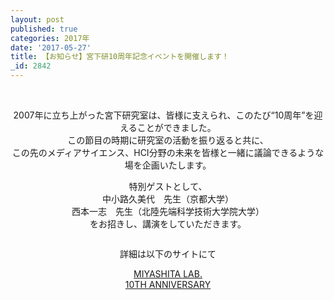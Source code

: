 ```yaml
---
layout: post
published: true
categories: 2017年
date: '2017-05-27'
title: 【お知らせ】宮下研10周年記念イベントを開催します！
_id: 2842
---
```

<center><p><a href="https://event.miyashita.com/10thaniv/" target="_blank" class=""><img src="https://lh3.googleusercontent.com/0H_klbJRmJIUvabPnUFeps2cff_lN_Ve1wksgrXrALwwRlsrwKxG122R0MKZ8_W8JWz5DQ8y5AK1IeSFtv14l2W8RskAF0153K4tVJ6-ajajQcKsmyBURxMCO1V0XljE7K51C-TwFMtdLMnOB7RUtdUx89qKQh59Hzi9Q4En7WU2WhavbcMqmMYUkg1_8_bvDma9MJTDESDUBVJRC_LoEenERPz8UTM2VTl3hxqd4cIFebfpei6xBBHgOMthyqVA49-_MewyFyYpR9fyo_f0ZqqN_0Jid6OG4YpYHaI1BTd9EJ1Ng2iA1CZ17UHdSAI_5fdm3Ki4TZpGoHtLqPF6W3BnTloBYGThDppcjduX79SRzEbAgYDBbsQXy0dOyZlqhmzoYDlsaZNpeJwaEZSXA8WkXbfegtykTGbNY8X9fKIESGa8I4SXy4Ls8c651FbrvMClagJRRfmHkBTb7Znc25gEZxZC1EZ1-0toBtuYcFOao0m_RcLXGsa5BDmn4U-EnJVXGb5rthoXncFzdDrPd1m-stKdhLHrO242FOpM4FtnUzM_G3ej_ltALKqNqBy-oSdE4tjJ1yjGGFxYr_Dc6ndfTjdD5VTIRxcc22lX_yI_SFkl8f2xsg=s0" alt="" style="display: inline-block;" /></a><br>
</p></center>
<center><br>
2007年に立ち上がった宮下研究室は、皆様に支えられ、このたび“10周年”を迎えることができました。<br>
この節目の時期に研究室の活動を振り返ると共に、<br>
この先のメディアサイエンス、HCI分野の未来を皆様と一緒に議論できるような場を企画いたします。<p></p>
<p>特別ゲストとして、<br>
中小路久美代　先生（京都大学）<br>
西本一志　先生（北陸先端科学技術大学院大学）<br>
をお招きし、講演をしていただきます。</p>
<p class=""><img src="https://lh3.googleusercontent.com/7k6v7i1BgmnCeO32GseGOtSvelYwmXKwssika-ZnjYLICfQ-lo0KHnFSXabq0MHJqybW5tPN4cS57NGNDf9C7kcY2VuZmo5v3UDWzYiyu8GaY0C9tFZBY49Ug8P3RIlLqAJ9b96HWBR-6BuVHtzb2O1kcSP1GFNmgkTo0hyqWhO9Yr2IHB3ye-qcM_v99QMW5AU3GxoVCGcCaZ-4gqifI369R5ghJCOtMJ7vz0EnIrMCJhem8Fomfm7IermdUA8x9limwsFUx5H2q9O7uSmuC6Cnl4xWPv5EsbV15PeZGDzcBh-BlGrs8HZ29vSrhi3Fro6OhO6DRCvXHwerBf0CxG2Q-b17VDz3joqMTZJYzZWCC1bossC6u4G-vUygBEy54strp66StV9EM7MvBUPkQFAYtq5xwj3cuJ8eNcqQp3kvKOkr4muhnFCOqZ2x1QwikRLVe0wY1L-r4iiGdEEH3h1fF3PCYvFagZdUQYiHd03rYQXg9b9py4rrdHbceS_ubWqcHS3yxgtWhrcW5RrzAV50mnifIqLhbcCRQMgaPcsUJp7AWwmrsER12uUfpMNNyJlMmEY9ASGwuNQAzNlLXczh00N1Mz414KhwG9XSjJxGH39gGKxrzg=s0" alt="" style="display: inline-block;" /></p>
<p>詳細は以下のサイトにて</p>
<p><a href="https://event.miyashita.com/10thaniv/" target="_blank">MIYASHITA LAB.<br> 10TH ANNIVERSARY<br>
</a></p></center><p></p><a href="https://event.miyashita.com/10thaniv/" target="_blank">
                        </a>
